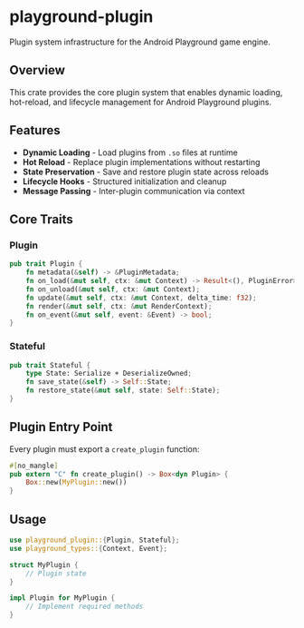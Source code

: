 # playground-plugin

Plugin system infrastructure for the Android Playground game engine.

## Overview

This crate provides the core plugin system that enables dynamic loading, hot-reload, and lifecycle management for Android Playground plugins.

## Features

- **Dynamic Loading** - Load plugins from `.so` files at runtime
- **Hot Reload** - Replace plugin implementations without restarting
- **State Preservation** - Save and restore plugin state across reloads
- **Lifecycle Hooks** - Structured initialization and cleanup
- **Message Passing** - Inter-plugin communication via context

## Core Traits

### Plugin
```rust
pub trait Plugin {
    fn metadata(&self) -> &PluginMetadata;
    fn on_load(&mut self, ctx: &mut Context) -> Result<(), PluginError>;
    fn on_unload(&mut self, ctx: &mut Context);
    fn update(&mut self, ctx: &mut Context, delta_time: f32);
    fn render(&mut self, ctx: &mut RenderContext);
    fn on_event(&mut self, event: &Event) -> bool;
}
```

### Stateful
```rust
pub trait Stateful {
    type State: Serialize + DeserializeOwned;
    fn save_state(&self) -> Self::State;
    fn restore_state(&mut self, state: Self::State);
}
```

## Plugin Entry Point

Every plugin must export a `create_plugin` function:

```rust
#[no_mangle]
pub extern "C" fn create_plugin() -> Box<dyn Plugin> {
    Box::new(MyPlugin::new())
}
```

## Usage

```rust
use playground_plugin::{Plugin, Stateful};
use playground_types::{Context, Event};

struct MyPlugin {
    // Plugin state
}

impl Plugin for MyPlugin {
    // Implement required methods
}
```
